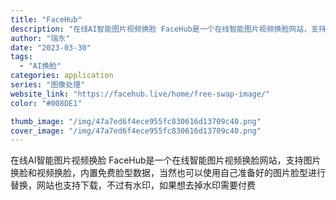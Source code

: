```yaml
---
title: "FaceHub"
description: "在线AI智能图片视频换脸 FaceHub是一个在线智能图片视频换脸网站，支持图片换脸和视频换脸，内置免费脸型数据，当然也"
author: "瑞东"
date: "2023-03-30"
tags:
  - "AI换脸"
categories: application
series: "图像处理"
website_link: "https://facehub.live/home/free-swap-image/"
color: "#008DE1"

thumb_image: "/img/47a7ed6f4ece955fc830616d13709c40.png"
cover_image: "/img/47a7ed6f4ece955fc830616d13709c40.png"
---
```


在线AI智能图片视频换脸 FaceHub是一个在线智能图片视频换脸网站，支持图片换脸和视频换脸，内置免费脸型数据，当然也可以使用自己准备好的图片脸型进行替换，网站也支持下载，不过有水印，如果想去掉水印需要付费 